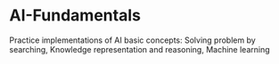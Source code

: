 # AI-Fundamentals
Practice implementations of AI basic concepts: Solving problem by searching, Knowledge representation and reasoning, Machine learning
